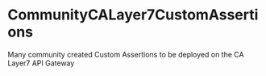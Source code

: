 # CommunityCALayer7CustomAssertions
Many community created Custom Assertions to be deployed on the CA Layer7 API Gateway
